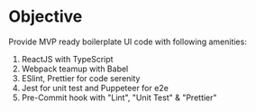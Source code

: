 # Objective
Provide MVP ready boilerplate UI code with following amenities:

1. ReactJS with TypeScript
2. Webpack teamup with Babel
3. ESlint, Prettier for code serenity
4. Jest for unit test and Puppeteer for e2e
5. Pre-Commit hook with "Lint", "Unit Test" & "Prettier"

